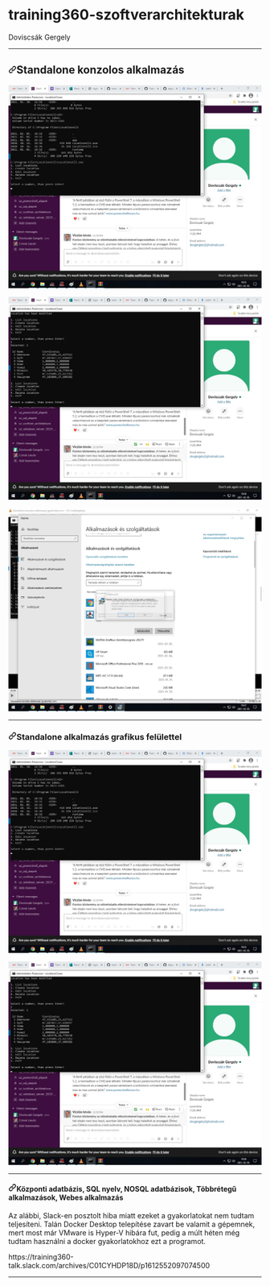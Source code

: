 # training360-szoftverarchitekturak
Doviscsák Gergely

<HR>
    
<div id="readme" class="Box-body readme blob js-code-block-container p-5 p-xl-6 gist-border-0">
    <article class="markdown-body entry-content container-lg" itemprop="text"><h1><a id="user-content-Gyakorlat1" class="anchor" aria-hidden="true" href="#Gyakorlat1"><svg class="octicon octicon-link" viewBox="0 0 16 16" version="1.1" width="16" height="16" aria-hidden="true"><path fill-rule="evenodd" d="M7.775 3.275a.75.75 0 001.06 1.06l1.25-1.25a2 2 0 112.83 2.83l-2.5 2.5a2 2 0 01-2.83 0 .75.75 0 00-1.06 1.06 3.5 3.5 0 004.95 0l2.5-2.5a3.5 3.5 0 00-4.95-4.95l-1.25 1.25zm-4.69 9.64a2 2 0 010-2.83l2.5-2.5a2 2 0 012.83 0 .75.75 0 001.06-1.06 3.5 3.5 0 00-4.95 0l-2.5 2.5a3.5 3.5 0 004.95 4.95l1.25-1.25a.75.75 0 00-1.06-1.06l-1.25 1.25a2 2 0 01-2.83 0z"></path></svg></a>Standalone konzolos alkalmazás</h1>
<p><a target="_blank" rel="noopener noreferrer" href="https://github.com/tejesjani/training360-szoftverarchitekturak/blob/main/gyak1_1.jpg"><img src="https://github.com/tejesjani/training360-szoftverarchitekturak/blob/main/gyak1_1.jpg" alt="alt text" style="max-width:100%;"></a></p>
<p><a target="_blank" rel="noopener noreferrer" href="https://github.com/tejesjani/training360-szoftverarchitekturak/blob/main/gyak1_2.jpg"><img src="https://github.com/tejesjani/training360-szoftverarchitekturak/blob/main/gyak1_2.jpg" alt="alt text" style="max-width:100%;"></a></p>
 <p><a target="_blank" rel="noopener noreferrer" href="https://github.com/tejesjani/training360-szoftverarchitekturak/blob/main/gyak1_3.jpg"><img src="https://github.com/tejesjani/training360-szoftverarchitekturak/blob/main/gyak1_3.jpg" alt="alt text" style="max-width:100%;"></a></p>
        
<HR>
        
<article class="markdown-body entry-content container-lg" itemprop="text"><h1><a id="user-content-Gyakorlat2" class="anchor" aria-hidden="true" href="#Gyakorlat2"><svg class="octicon octicon-link" viewBox="0 0 16 16" version="1.1" width="16" height="16" aria-hidden="true"><path fill-rule="evenodd" d="M7.775 3.275a.75.75 0 001.06 1.06l1.25-1.25a2 2 0 112.83 2.83l-2.5 2.5a2 2 0 01-2.83 0 .75.75 0 00-1.06 1.06 3.5 3.5 0 004.95 0l2.5-2.5a3.5 3.5 0 00-4.95-4.95l-1.25 1.25zm-4.69 9.64a2 2 0 010-2.83l2.5-2.5a2 2 0 012.83 0 .75.75 0 001.06-1.06 3.5 3.5 0 00-4.95 0l-2.5 2.5a3.5 3.5 0 004.95 4.95l1.25-1.25a.75.75 0 00-1.06-1.06l-1.25 1.25a2 2 0 01-2.83 0z"></path></svg></a>Standalone alkalmazás grafikus felülettel</h1>
<p><a target="_blank" rel="noopener noreferrer" href="https://github.com/tejesjani/training360-szoftverarchitekturak/blob/main/gyak2_1.jpg"><img src="https://github.com/tejesjani/training360-szoftverarchitekturak/blob/main/gyak1_1.jpg" alt="alt text" style="max-width:100%;"></a></p>
<p><a target="_blank" rel="noopener noreferrer" href="https://github.com/tejesjani/training360-szoftverarchitekturak/blob/main/gyak2_2.jpg"><img src="https://github.com/tejesjani/training360-szoftverarchitekturak/blob/main/gyak1_2.jpg" alt="alt text" style="max-width:100%;"></a></p>
    
<HR>
        
<article class="markdown-body entry-content container-lg" itemprop="text"><h1><a id="user-content-Gyakorlathiba" class="anchor" aria-hidden="true" href="#Gyakorlathiba"><svg class="octicon octicon-link" viewBox="0 0 16 16" version="1.1" width="16" height="16" aria-hidden="true"><path fill-rule="evenodd" d="M7.775 3.275a.75.75 0 001.06 1.06l1.25-1.25a2 2 0 112.83 2.83l-2.5 2.5a2 2 0 01-2.83 0 .75.75 0 00-1.06 1.06 3.5 3.5 0 004.95 0l2.5-2.5a3.5 3.5 0 00-4.95-4.95l-1.25 1.25zm-4.69 9.64a2 2 0 010-2.83l2.5-2.5a2 2 0 012.83 0 .75.75 0 001.06-1.06 3.5 3.5 0 00-4.95 0l-2.5 2.5a3.5 3.5 0 004.95 4.95l1.25-1.25a.75.75 0 00-1.06-1.06l-1.25 1.25a2 2 0 01-2.83 0z"></path></svg></a>Központi adatbázis, SQL nyelv, NOSQL adatbázisok, Többrétegű alkalmazások, Webes alkalmazás</h1>
    <p> Az alábbi, Slack-en posztolt hiba miatt ezeket a gyakorlatokat nem tudtam teljesíteni. Talán Docker Desktop telepítése zavart be valamit a gépemnek, mert most már VMware is Hyper-V hibára fut, pedig a múlt héten még tudtam használni a docker gyakorlatokhoz ezt a programot.</p>
    <p>https://training360-talk.slack.com/archives/C01CYHDP18D/p1612552097074500</p>
    
 <HR>

